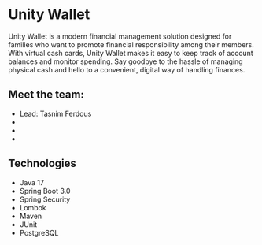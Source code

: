 # Unity Wallet

Unity Wallet is a modern financial management solution designed for families who want to promote financial responsibility among their members. With virtual cash cards, Unity Wallet makes it easy to keep track of account balances and monitor spending. Say goodbye to the hassle of managing physical cash and hello to a convenient, digital way of handling finances.

## Meet the team:
- Lead: Tasnim Ferdous
-
-
-

## Technologies
- Java 17
- Spring Boot 3.0
- Spring Security
- Lombok
- Maven
- JUnit
- PostgreSQL
